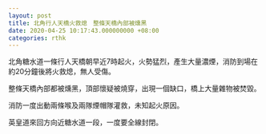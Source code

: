 ```yaml
---
layout: post
title: 北角行人天橋火救熄　整條天橋內部被燻黑
date: 2020-04-25 10:17:43.000000000 +08:00
categories: rthk
---
```


北角糖水道一條行人天橋朝早近7時起火，火勢猛烈，產生大量濃煙，消防到場在約20分鐘後將火救熄，無人受傷。

整條天橋內部都被燻黑，頂部懷疑被燒穿，出現一個缺口，橋上大量雜物被焚毀。

消防一度出動兩條喉及兩隊煙帽隊灌救，未知起火原因。

英皇道來回方向近糖水道一段，一度要全線封閉。
